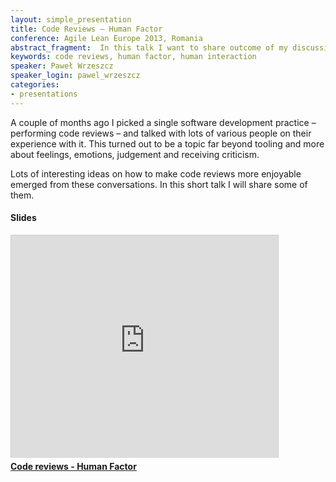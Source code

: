 ```yaml
---
layout: simple_presentation
title: Code Reviews – Human Factor
conference: Agile Lean Europe 2013, Romania
abstract_fragment:  In this talk I want to share outcome of my discussions with various developers about code reviews and how to make them more enjoyable.
keywords: code reviews, human factor, human interaction
speaker: Paweł Wrzeszcz
speaker_login: pawel_wrzeszcz
categories:
- presentations
---
```


A couple of months ago I picked a single software development practice – performing code reviews – and talked with
lots of various people on their experience with it. This turned out to be a topic far beyond tooling and
more about feelings, emotions, judgement and receiving criticism.

Lots of interesting ideas on how to make code reviews more enjoyable emerged from these conversations. In this short talk I will share some of them.

<h4>Slides</h4>
<iframe src="https://www.slideshare.net/slideshow/embed_code/29595132?rel=0" width="427" height="356" frameborder="0" marginwidth="0" marginheight="0" scrolling="no" style="border:1px solid #CCC;border-width:1px 1px 0;margin-bottom:5px" allowfullscreen> </iframe> <div style="margin-bottom:5px"> <strong> <a href="https://www.slideshare.net/SoftwareMill/code-reviews-human-factor" title="Code reviews - Human Factor" target="_blank">Code reviews - Human Factor</a> </strong></div>
